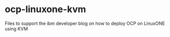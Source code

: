 # ocp-linuxone-kvm
Files to support the ibm developer blog on how to deploy OCP on LinuxONE using KVM
